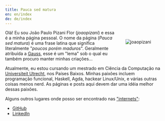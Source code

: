 ```yaml
---
title: Pauca sed matura
en: en/index
de: de/index
---
```


<img src="/files/imgs/style/joaopizani.jpg" alt="joaopizani" style="float: right; margin: 30px" />

Olá! Eu sou João Paulo Pizani Flor (_joaopizani_) e essa é a minha página pessoal.
O nome da página (_Pauca sed matura_) é uma frase latina que significa literalmente "_poucos porém maduros_".
Geralmente atribuída a [Gauss](https://en.wikiquote.org/wiki/Carl_Friedrich_Gauss),
esse é um "lema" sob o qual eu também procuro manter minhas criações...

Atualmente, eu estou cursando um mestrado em Ciência da Computação na
[Universiteit Utrecht](http://www.uu.nl), nos Países Baixos.
Minhas paixões incluem programação funcional, Haskell, Agda, hackear Linux/Unix,
e várias outras coisas menos nerd. As páginas e posts aqui devem dar uma idéia melhor
dessas paixões.

Alguns outros lugares onde posso ser encontrado nas
<a href="https://www.youtube.com/watch?v=LKTH6f1JfX8" target="_blank">"internets"</a>:

  * <a href="https://github.com/joaopizani" target="_blank">GitHub</a>
  * <a href="http://linkedin.com/in/joaopizani" target="_blank">LinkedIn</a>

